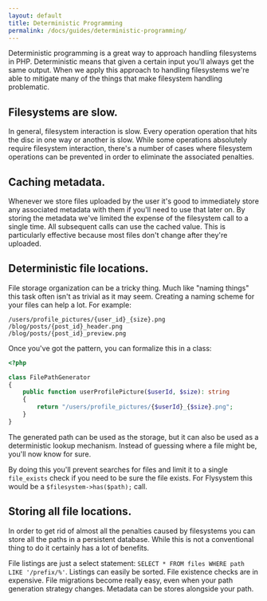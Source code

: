 ```yaml
---
layout: default
title: Deterministic Programming
permalink: /docs/guides/deterministic-programming/
---
```


Deterministic programming is a great way to approach handling filesystems
in PHP. Deterministic means that given a certain input you'll always get
the same output. When we apply this approach to handling filesystems we're
able to mitigate many of the things that make filesystem handling
problematic.

## Filesystems are slow.

In general, filesystem interaction is slow. Every operation operation that
hits the disc in one way or another is slow. While some operations absolutely
require filesystem interaction, there's a number of cases where filesystem
operations can be prevented in order to eliminate the associated penalties.

## Caching metadata.

Whenever we store files uploaded by the user it's good to immediately store
any associated metadata with them if you'll need to use that later on. By storing
the metadata we've limited the expense of the filesystem call to a single time.
All subsequent calls can use the cached value. This is particularly effective
because most files don't change after they're uploaded.

## Deterministic file locations.

File storage organization can be a tricky thing. Much like "naming things" this
task often isn't as trivial as it may seem. Creating a naming scheme for your
files can help a lot. For example:

```text
/users/profile_pictures/{user_id}_{size}.png
/blog/posts/{post_id}_header.png
/blog/posts/{post_id}_preview.png
```

Once you've got the pattern, you can formalize this in a class:

```php
<?php

class FilePathGenerator
{
    public function userProfilePicture($userId, $size): string
    {
        return "/users/profile_pictures/{$userId}_{$size}.png";
    }
}
```

The generated path can be used as the storage, but it can also
be used as a deterministic lookup mechanism. Instead of guessing
where a file might be, you'll now know for sure.

By doing this you'll prevent searches for files and limit it to
a single `file_exists` check if you need to be sure the file exists.
For Flysystem this would be a `$filesystem->has($path);` call.

## Storing all file locations.

In order to get rid of almost all the penalties caused by filesystems
you can store all the paths in a persistent database. While this is
not a conventional thing to do it certainly has a lot of benefits.

File listings are just a select statement:  `SELECT * FROM files WHERE path LIKE '/prefix/%'`.
Listings can easily be sorted. File existence checks are in expensive.
File migrations become really easy, even when your path generation
strategy changes. Metadata can be stores alongside your path.